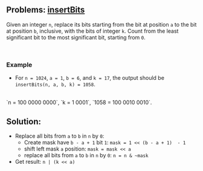 ## Problems: [insertBits](https://app.codesignal.com/challenge/W9MciLfzQn6MDEG4D)
Given an integer `n`, replace its bits starting from the bit at position `a` to the bit at position `b`, inclusive, with the bits of integer `k`. Count from the least significant bit to the most significant bit, starting from `0`.

<br/>

### Example

* For `n = 1024`, `a = 1`, `b = 6`, and `k = 17`, the output should be <br/>
`insertBits(n, a, b, k) = 1058`.
<br />
`n = 100 0000 0000`, `k = 1 0001`, `1058 = 100 0010 0010`.
<br />

## Solution:
- Replace all bits from `a` to `b` in `n` by `0`: <br />
     + Create mask have `b - a + 1` bit `1`: `mask = 1 << (b - a + 1)  - 1`<br />
     + shift left mask `a` position: `mask = mask << a`<br />
     + replace all bits from `a` to `b` in `n` by `0`: `n = n & ~mask`<br />
- Get result: `n | (k << a)`

